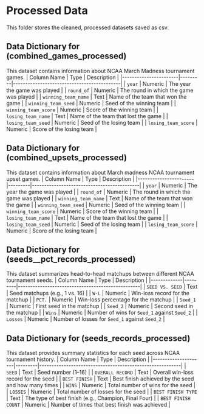 # Processed Data 
This folder stores the cleaned, processed datasets saved as csv.

## Data Dictionary for (combined_games_processed)
This dataset contains information about NCAA March Madness tournament games.
| Column Name           | Type    | Description                                |
|-----------------------|---------|--------------------------------------------|
| `year`                | Numeric | The year the game was played               |
| `round_of`            | Numeric | The round in which the game was played     |
| `winning_team_name`  | Text    | Name of the team that won the game         |
| `winning_team_seed`  | Numeric | Seed of the winning team                   |
| `winning_team_score` | Numeric | Score of the winning team                  |
| `losing_team_name`   | Text    | Name of the team that lost the game        |
| `losing_team_seed`   | Numeric | Seed of the losing team                    |
| `losing_team_score`  | Numeric | Score of the losing team                   |

## Data Dictionary for (combined_upsets_processed)
This dataset contains information about March madness NCAA tournament upset games.
| Column Name           | Type    | Description                                |
|-----------------------|---------|--------------------------------------------|
| `year`                | Numeric | The year the game was played               |
| `round_of`            | Numeric | The round in which the game was played     |
| `winning_team_name`  | Text    | Name of the team that won the game         |
| `winning_team_seed`  | Numeric | Seed of the winning team                   |
| `winning_team_score` | Numeric | Score of the winning team                  |
| `losing_team_name`   | Text    | Name of the team that lost the game        |
| `losing_team_seed`   | Numeric | Seed of the losing team                    |
| `losing_team_score`  | Numeric | Score of the losing team                   |

## Data Dictionary for (seeds__pct_records_processed)
This dataset summarizes head-to-head matchups between different NCAA tournament seeds.
| Column Name | Type    | Description                                      |
|-------------|---------|--------------------------------------------------|
| `SEED VS. SEED` | Text    | Seed matchups (e.g., 1 vs. 16)                    |
| `W-L`           | Numeric | Win-loss record for the matchup                  |
| `PCT.`          | Numeric | Win-loss percentage for the matchup              |
| `Seed_1`        | Numeric | First seed in the matchup                        |
| `Seed_2`        | Numeric | Second seed in the matchup                       |
| `Wins`          | Numeric | Number of wins for `Seed_1` against `Seed_2`     |
| `Losses`        | Numeric | Number of losses for `Seed_1` against `Seed_2`   |

## Data Dictionary for (seeds_records_processed) 
This dataset provides summary statistics for each seed across NCAA tournament history.
| Column Name         | Type    | Description                                              |
|---------------------|---------|----------------------------------------------------------|
| `SEED`              | Text    | Seed number (1–16)                                       |
| `OVERALL RECORD`    | Text    | Overall win-loss record for the seed                    |
| `BEST FINISH`       | Text    | Best finish achieved by the seed and how many times     |
| `WINS`              | Numeric | Total number of wins for the seed                       |
| `LOSSES`            | Numeric | Total number of losses for the seed                     |
| `BEST FINISH TYPE`  | Text    | The type of best finish (e.g., Champion, Final Four)     |
| `BEST FINISH COUNT` | Numeric | Number of times that best finish was achieved           |

